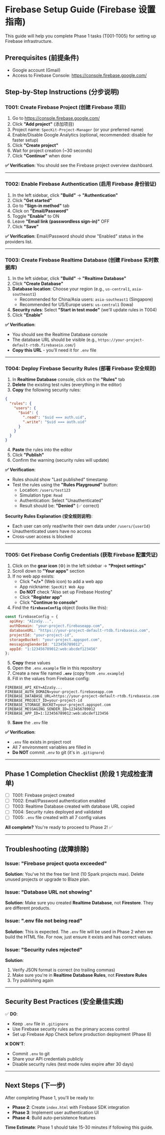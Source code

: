 # Firebase Setup Guide (Firebase 设置指南)

This guide will help you complete Phase 1 tasks (T001-T005) for setting up Firebase infrastructure.

## Prerequisites (前提条件)

- Google account (Gmail)
- Access to Firebase Console: https://console.firebase.google.com/

## Step-by-Step Instructions (分步说明)

### T001: Create Firebase Project (创建 Firebase 项目)

1. Go to https://console.firebase.google.com/
2. Click **"Add project"** (添加项目)
3. Project name: `SpecKit-Project-Manager` (or your preferred name)
4. Enable/Disable Google Analytics (optional, recommended: disable for faster setup)
5. Click **"Create project"**
6. Wait for project creation (~30 seconds)
7. Click **"Continue"** when done

**✅ Verification**: You should see the Firebase project overview dashboard.

---

### T002: Enable Firebase Authentication (启用 Firebase 身份验证)

1. In the left sidebar, click **"Build"** → **"Authentication"**
2. Click **"Get started"**
3. Go to **"Sign-in method"** tab
4. Click on **"Email/Password"**
5. Toggle **"Enable"** to ON
6. Leave **"Email link (passwordless sign-in)"** OFF
7. Click **"Save"**

**✅ Verification**: Email/Password should show "Enabled" status in the providers list.

---

### T003: Create Firebase Realtime Database (创建 Firebase 实时数据库)

1. In the left sidebar, click **"Build"** → **"Realtime Database"**
2. Click **"Create Database"**
3. **Database location**: Choose your region (e.g., `us-central1`, `asia-southeast1`)
   - Recommended for China/Asia users: `asia-southeast1` (Singapore)
   - Recommended for US/Europe users: `us-central1` (Iowa)
4. **Security rules**: Select **"Start in test mode"** (we'll update rules in T004)
5. Click **"Enable"**

**✅ Verification**:
- You should see the Realtime Database console
- The database URL should be visible (e.g., `https://your-project-default-rtdb.firebaseio.com/`)
- **Copy this URL** - you'll need it for `.env` file

---

### T004: Deploy Firebase Security Rules (部署 Firebase 安全规则)

1. In **Realtime Database** console, click on the **"Rules"** tab
2. **Delete** the existing test rules (everything in the editor)
3. **Copy** the following security rules:

```json
{
  "rules": {
    "users": {
      "$uid": {
        ".read": "$uid === auth.uid",
        ".write": "$uid === auth.uid"
      }
    }
  }
}
```

4. **Paste** the rules into the editor
5. Click **"Publish"**
6. Confirm the warning (security rules will update)

**✅ Verification**:
- Rules should show "Last published" timestamp
- Test the rules using the **"Rules Playground"** button:
  - Location: `/users/test123`
  - Simulation type: `Read`
  - Authentication: Select "Unauthenticated"
  - Result should be: **"Denied"** (✅ correct)

**Security Rules Explanation (安全规则说明)**:
- Each user can only read/write their own data under `/users/{userId}`
- Unauthenticated users have no access
- Cross-user access is blocked

---

### T005: Get Firebase Config Credentials (获取 Firebase 配置凭证)

1. Click on the **gear icon** (⚙️) in the left sidebar → **"Project settings"**
2. Scroll down to **"Your apps"** section
3. If no web app exists:
   - Click **"</>"** (Web icon) to add a web app
   - App nickname: `SpecKit Web App`
   - **Do NOT** check "Also set up Firebase Hosting"
   - Click **"Register app"**
   - Click **"Continue to console"**
4. Find the **`firebaseConfig`** object (looks like this):

```javascript
const firebaseConfig = {
  apiKey: "AIzaSy...",
  authDomain: "your-project.firebaseapp.com",
  databaseURL: "https://your-project-default-rtdb.firebaseio.com",
  projectId: "your-project-id",
  storageBucket: "your-project.appspot.com",
  messagingSenderId: "123456789012",
  appId: "1:123456789012:web:abcdef123456"
};
```

5. **Copy** these values
6. Open the `.env.example` file in this repository
7. Create a new file named **`.env`** (copy from `.env.example`)
8. Fill in the values from Firebase config:

```env
FIREBASE_API_KEY=AIzaSy...
FIREBASE_AUTH_DOMAIN=your-project.firebaseapp.com
FIREBASE_DATABASE_URL=https://your-project-default-rtdb.firebaseio.com
FIREBASE_PROJECT_ID=your-project-id
FIREBASE_STORAGE_BUCKET=your-project.appspot.com
FIREBASE_MESSAGING_SENDER_ID=123456789012
FIREBASE_APP_ID=1:123456789012:web:abcdef123456
```

9. **Save** the `.env` file

**✅ Verification**:
- `.env` file exists in project root
- All 7 environment variables are filled in
- **Do NOT** commit `.env` to git (it's in `.gitignore`)

---

## Phase 1 Completion Checklist (阶段 1 完成检查清单)

- [ ] T001: Firebase project created
- [ ] T002: Email/Password authentication enabled
- [ ] T003: Realtime Database created with database URL copied
- [ ] T004: Security rules deployed and validated
- [ ] T005: `.env` file created with all 7 config values

**All complete?** You're ready to proceed to Phase 2! ✅

---

## Troubleshooting (故障排除)

### Issue: "Firebase project quota exceeded"
**Solution**: You've hit the free tier limit (10 Spark projects max). Delete unused projects or upgrade to Blaze plan.

### Issue: "Database URL not showing"
**Solution**: Make sure you created **Realtime Database**, not **Firestore**. They are different products.

### Issue: ".env file not being read"
**Solution**: This is expected. The `.env` file will be used in Phase 2 when we build the HTML file. For now, just ensure it exists and has correct values.

### Issue: "Security rules rejected"
**Solution**:
1. Verify JSON format is correct (no trailing commas)
2. Make sure you're in **Realtime Database Rules**, not **Firestore Rules**
3. Try publishing again

---

## Security Best Practices (安全最佳实践)

✅ **DO**:
- Keep `.env` file in `.gitignore`
- Use Firebase security rules as the primary access control
- Set up Firebase App Check before production deployment (Phase 8)

❌ **DON'T**:
- Commit `.env` to git
- Share your API credentials publicly
- Disable security rules (test mode rules expire after 30 days)

---

## Next Steps (下一步)

After completing Phase 1, you'll be ready to:
- **Phase 2**: Create `index.html` with Firebase SDK integration
- **Phase 3**: Implement user authentication UI
- **Phase 4**: Build auto-persistence features

**Time Estimate**: Phase 1 should take 15-30 minutes if following this guide.
